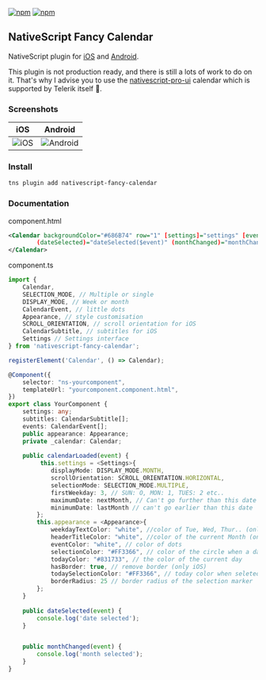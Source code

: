 [![npm](https://img.shields.io/npm/v/nativescript-fancy-calendar.svg)](https://www.npmjs.com/package/nativescript-fancy-calendar)
[![npm](https://img.shields.io/npm/dt/nativescript-fancy-calendar.svg?label=npm%20downloads)](https://www.npmjs.com/package/nativescript-fancy-calendar)

## NativeScript Fancy Calendar

NativeScript plugin for [iOS](https://github.com/WenchaoD/FSCalendar) and [Android](https://github.com/prolificinteractive/material-calendarview).

This plugin is not production ready, and there is still a lots of work to do on it. That's why I advise you to use the [nativescript-pro-ui](https://www.npmjs.com/package/nativescript-pro-ui) calendar which is supported by Telerik itself :beers:.


### Screenshots


  iOS    |  Android
-------- | ---------
![iOS](screenshots/sample_ios.png) | ![Android](screenshots/sample_android.png)



### Install 

```bash
tns plugin add nativescript-fancy-calendar
```

### Documentation

component.html
```xml
<Calendar backgroundColor="#686B74" row="1" [settings]="settings" [events]="events" [appearance]="appearance"
        (dateSelected)="dateSelected($event)" (monthChanged)="monthChanged($event)" (loaded)="calendarLoaded($event)">
</Calendar>
```

component.ts
``` typescript
import {
    Calendar,
    SELECTION_MODE, // Multiple or single
    DISPLAY_MODE, // Week or month
    CalendarEvent, // little dots 
    Appearance, // style customisation
    SCROLL_ORIENTATION, // scroll orientation for iOS
    CalendarSubtitle, // subtitles for iOS
    Settings // Settings interface
} from 'nativescript-fancy-calendar';

registerElement('Calendar', () => Calendar);

@Component({
    selector: "ns-yourcomponent",
    templateUrl: "yourcomponent.component.html",
})
export class YourComponent {
    settings: any;
    subtitles: CalendarSubtitle[];
    events: CalendarEvent[];
    public appearance: Appearance;
    private _calendar: Calendar;
    
    public calendarLoaded(event) {
         this.settings = <Settings>{
            displayMode: DISPLAY_MODE.MONTH, 
            scrollOrientation: SCROLL_ORIENTATION.HORIZONTAL,
            selectionMode: SELECTION_MODE.MULTIPLE,
            firstWeekday: 3, // SUN: O, MON: 1, TUES: 2 etc..
            maximumDate: nextMonth, // Can't go further than this date
            minimumDate: lastMonth // can't go earlier than this date
        };
        this.appearance = <Appearance>{
            weekdayTextColor: "white", //color of Tue, Wed, Thur.. (only iOS)
            headerTitleColor: "white", //color of the current Month (only iOS)
            eventColor: "white", // color of dots
            selectionColor: "#FF3366", // color of the circle when a date is clicked
            todayColor: "#831733", // the color of the current day
            hasBorder: true, // remove border (only iOS)
            todaySelectionColor: "#FF3366", // today color when seleted (only iOS)
            borderRadius: 25 // border radius of the selection marker
        };
    }
    
    public dateSelected(event) {
        console.log('date selected');
    }


    public monthChanged(event) {
        console.log('month selected');
    }
}

``` 


